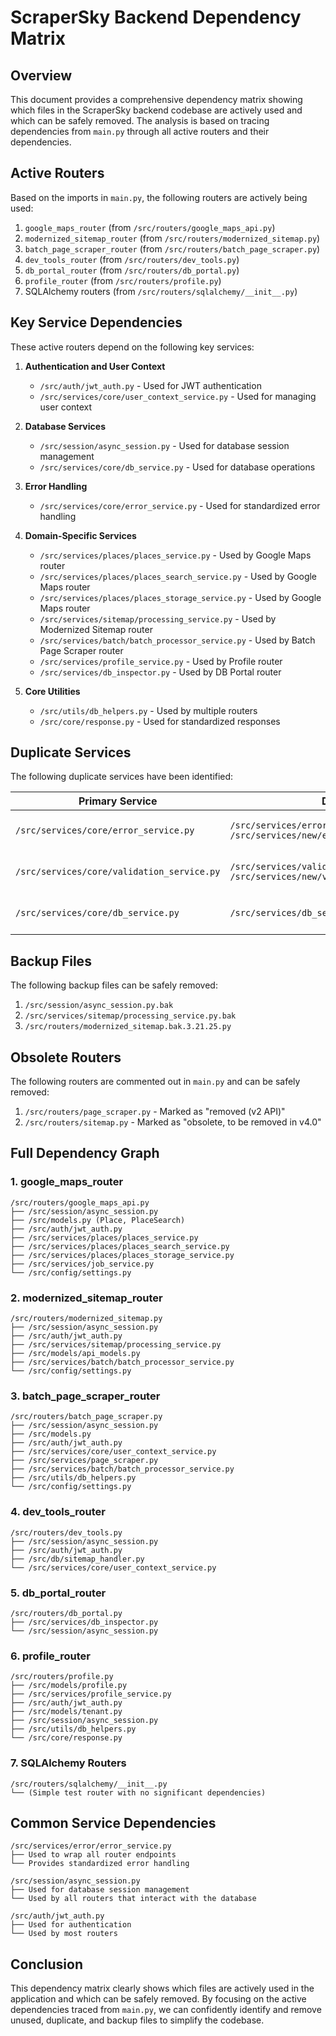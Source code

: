 # ScraperSky Backend Dependency Matrix

## Overview

This document provides a comprehensive dependency matrix showing which files in the ScraperSky backend codebase are actively used and which can be safely removed. The analysis is based on tracing dependencies from `main.py` through all active routers and their dependencies.

## Active Routers

Based on the imports in `main.py`, the following routers are actively being used:

1. `google_maps_router` (from `/src/routers/google_maps_api.py`)
2. `modernized_sitemap_router` (from `/src/routers/modernized_sitemap.py`)
3. `batch_page_scraper_router` (from `/src/routers/batch_page_scraper.py`)
4. `dev_tools_router` (from `/src/routers/dev_tools.py`)
5. `db_portal_router` (from `/src/routers/db_portal.py`)
6. `profile_router` (from `/src/routers/profile.py`)
7. SQLAlchemy routers (from `/src/routers/sqlalchemy/__init__.py`)

## Key Service Dependencies

These active routers depend on the following key services:

1. **Authentication and User Context**
   - `/src/auth/jwt_auth.py` - Used for JWT authentication
   - `/src/services/core/user_context_service.py` - Used for managing user context

2. **Database Services**
   - `/src/session/async_session.py` - Used for database session management
   - `/src/services/core/db_service.py` - Used for database operations

3. **Error Handling**
   - `/src/services/core/error_service.py` - Used for standardized error handling

4. **Domain-Specific Services**
   - `/src/services/places/places_service.py` - Used by Google Maps router
   - `/src/services/places/places_search_service.py` - Used by Google Maps router
   - `/src/services/places/places_storage_service.py` - Used by Google Maps router
   - `/src/services/sitemap/processing_service.py` - Used by Modernized Sitemap router
   - `/src/services/batch/batch_processor_service.py` - Used by Batch Page Scraper router
   - `/src/services/profile_service.py` - Used by Profile router
   - `/src/services/db_inspector.py` - Used by DB Portal router

5. **Core Utilities**
   - `/src/utils/db_helpers.py` - Used by multiple routers
   - `/src/core/response.py` - Used for standardized responses

## Duplicate Services

The following duplicate services have been identified:

| Primary Service | Duplicates | Status |
|-----------------|------------|--------|
| `/src/services/core/error_service.py` | `/src/services/error/error_service.py`<br>`/src/services/new/error_service.py` | Duplicates can be removed |
| `/src/services/core/validation_service.py` | `/src/services/validation/validation_service.py`<br>`/src/services/new/validation_service.py` | Duplicates can be removed |
| `/src/services/core/db_service.py` | `/src/services/db_service.py` | Duplicate can be removed |

## Backup Files

The following backup files can be safely removed:

1. `/src/session/async_session.py.bak`
2. `/src/services/sitemap/processing_service.py.bak`
3. `/src/routers/modernized_sitemap.bak.3.21.25.py`

## Obsolete Routers

The following routers are commented out in `main.py` and can be safely removed:

1. `/src/routers/page_scraper.py` - Marked as "removed (v2 API)"
2. `/src/routers/sitemap.py` - Marked as "obsolete, to be removed in v4.0"

## Full Dependency Graph

### 1. google_maps_router
```
/src/routers/google_maps_api.py
├── /src/session/async_session.py
├── /src/models.py (Place, PlaceSearch)
├── /src/auth/jwt_auth.py
├── /src/services/places/places_service.py
├── /src/services/places/places_search_service.py
├── /src/services/places/places_storage_service.py
├── /src/services/job_service.py
└── /src/config/settings.py
```

### 2. modernized_sitemap_router
```
/src/routers/modernized_sitemap.py
├── /src/session/async_session.py
├── /src/auth/jwt_auth.py
├── /src/services/sitemap/processing_service.py
├── /src/models/api_models.py
├── /src/services/batch/batch_processor_service.py
└── /src/config/settings.py
```

### 3. batch_page_scraper_router
```
/src/routers/batch_page_scraper.py
├── /src/session/async_session.py
├── /src/models.py
├── /src/auth/jwt_auth.py
├── /src/services/core/user_context_service.py
├── /src/services/page_scraper.py
├── /src/services/batch/batch_processor_service.py
├── /src/utils/db_helpers.py
└── /src/config/settings.py
```

### 4. dev_tools_router
```
/src/routers/dev_tools.py
├── /src/session/async_session.py
├── /src/auth/jwt_auth.py
├── /src/db/sitemap_handler.py
└── /src/services/core/user_context_service.py
```

### 5. db_portal_router
```
/src/routers/db_portal.py
├── /src/services/db_inspector.py
└── /src/session/async_session.py
```

### 6. profile_router
```
/src/routers/profile.py
├── /src/models/profile.py
├── /src/services/profile_service.py
├── /src/auth/jwt_auth.py
├── /src/models/tenant.py
├── /src/session/async_session.py
├── /src/utils/db_helpers.py
└── /src/core/response.py
```

### 7. SQLAlchemy Routers
```
/src/routers/sqlalchemy/__init__.py
└── (Simple test router with no significant dependencies)
```

## Common Service Dependencies

```
/src/services/error/error_service.py
├── Used to wrap all router endpoints
└── Provides standardized error handling
```

```
/src/session/async_session.py
├── Used for database session management
└── Used by all routers that interact with the database
```

```
/src/auth/jwt_auth.py
├── Used for authentication
└── Used by most routers
```

## Conclusion

This dependency matrix clearly shows which files are actively used in the application and which can be safely removed. By focusing on the active dependencies traced from `main.py`, we can confidently identify and remove unused, duplicate, and backup files to simplify the codebase.